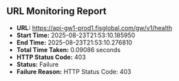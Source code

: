 ## URL Monitoring Report

- **URL:** https://api-gw1-prod1.fisglobal.com/gw/v1/health
- **Start Time:** 2025-08-23T21:53:10.185950
- **End Time:** 2025-08-23T21:53:10.276810
- **Total Time Taken:** 0.09086 seconds
- **HTTP Status Code:** 403
- **Status:** Failure
- **Failure Reason:** HTTP Status Code: 403
